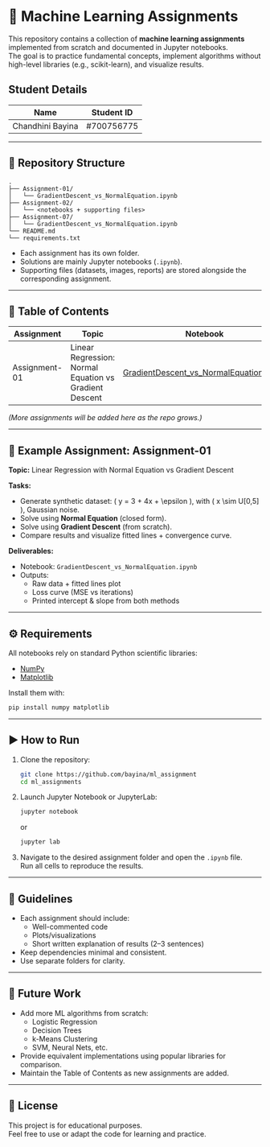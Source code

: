# 📘 Machine Learning Assignments


This repository contains a collection of **machine learning assignments** implemented from scratch and documented in Jupyter notebooks.  
The goal is to practice fundamental concepts, implement algorithms without high-level libraries (e.g., scikit-learn), and visualize results.

## Student Details

| Name | Student ID            |
|-------------|-----------------|
| Chandhini Bayina         | #700756775   |

---

## 📂 Repository Structure
```
.
├── Assignment-01/
│   └── GradientDescent_vs_NormalEquation.ipynb
├── Assignment-02/
│   └── <notebooks + supporting files>
├── Assignment-07/
│   └── GradientDescent_vs_NormalEquation.ipynb
└── README.md
└── requirements.txt
```

- Each assignment has its own folder.  
- Solutions are mainly Jupyter notebooks (`.ipynb`).  
- Supporting files (datasets, images, reports) are stored alongside the corresponding assignment.

---

## 📑 Table of Contents

| Assignment | Topic | Notebook |
|------------|-------|----------|
| Assignment-01 | Linear Regression: Normal Equation vs Gradient Descent | [GradientDescent_vs_NormalEquation.ipynb](Assignment-01/GradientDescent_vs_NormalEquation.ipynb) |

*(More assignments will be added here as the repo grows.)*

---

## 📝 Example Assignment: Assignment-01

**Topic:** Linear Regression with Normal Equation vs Gradient Descent  

**Tasks:**
- Generate synthetic dataset: \( y = 3 + 4x + \epsilon \), with \( x \sim U[0,5] \), Gaussian noise.  
- Solve using **Normal Equation** (closed form).  
- Solve using **Gradient Descent** (from scratch).  
- Compare results and visualize fitted lines + convergence curve.  

**Deliverables:**
- Notebook: `GradientDescent_vs_NormalEquation.ipynb`  
- Outputs:  
  - Raw data + fitted lines plot  
  - Loss curve (MSE vs iterations)  
  - Printed intercept & slope from both methods  

---

## ⚙️ Requirements

All notebooks rely on standard Python scientific libraries:

- [NumPy](https://numpy.org/)  
- [Matplotlib](https://matplotlib.org/)  

Install them with:

```bash
pip install numpy matplotlib
```

---

## ▶️ How to Run

1. Clone the repository:
   ```bash
   git clone https://github.com/bayina/ml_assignment
   cd ml_assignments
   ```

2. Launch Jupyter Notebook or JupyterLab:
   ```bash
   jupyter notebook
   ```
   or
   ```bash
   jupyter lab
   ```

3. Navigate to the desired assignment folder and open the `.ipynb` file.  
   Run all cells to reproduce the results.

---

## 🧾 Guidelines

- Each assignment should include:
  - Well-commented code  
  - Plots/visualizations  
  - Short written explanation of results (2–3 sentences)  
- Keep dependencies minimal and consistent.  
- Use separate folders for clarity.

---

## 🚀 Future Work

- Add more ML algorithms from scratch:
  - Logistic Regression  
  - Decision Trees  
  - k-Means Clustering  
  - SVM, Neural Nets, etc.  
- Provide equivalent implementations using popular libraries for comparison.  
- Maintain the Table of Contents as new assignments are added.

---

## 📌 License

This project is for educational purposes.  
Feel free to use or adapt the code for learning and practice.
